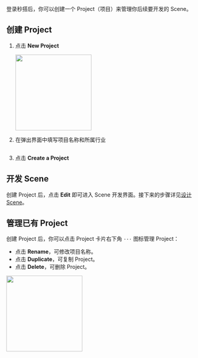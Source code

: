 登录秒搭后，你可以创建一个 Project（项目）来管理你后续要开发的 Scene。

## 创建 Project

1. 点击 **New Project**

    <img alt="" src="https://web-cdn.agora.io/docs-files/1666603228055" style="width:200px"/>

2. 在弹出界面中填写项目名称和所属行业

    <img alt="" src="https://web-cdn.agora.io/docs-files/1666603321549" style="width:3
    00px"/>

3. 点击 **Create a Project**

## 开发 Scene

创建 Project 后，点击 **Edit** 即可进入 Scene 开发界面。接下来的步骤详见[设计 Scene](./design_scene)。

## 管理已有 Project

创建 Project 后，你可以点击 Project 卡片右下角 `···` 图标管理 Project：

- 点击 **Rename**，可修改项目名称。
- 点击 **Duplicate**，可复制 Project。
- 点击 **Delete**，可删除 Project。

<img alt="" src="https://web-cdn.agora.io/docs-files/1666603373007" style="width:200px"/>
